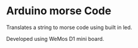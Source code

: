 # Arduino morse Code
Translates a string to morse code using built in led.


Developed using WeMos D1 mini board.
